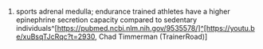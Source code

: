 1. sports adrenal medulla; endurance trained athletes have a higher epinephrine secretion capacity compared to sedentary individuals^[https://pubmed.ncbi.nlm.nih.gov/9535578/]^[https://youtu.be/xuBsqTJcRqc?t=2930, Chad Timmerman (TrainerRoad)]